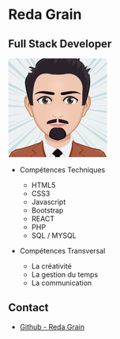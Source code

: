 # Reda Grain
## Full Stack Developer
![Image](./img/image.png)

- Compétences Techniques
  - HTML5
  - CSS3
  - Javascript
  - Bootstrap 
  - REACT
  - PHP
  - SQL / MYSQL

- Compétences Transversal
  - La créativité
  - La gestion du temps
  - La communication

## Contact
- [Github - Reda Grain](https://github.com/grain03/)
